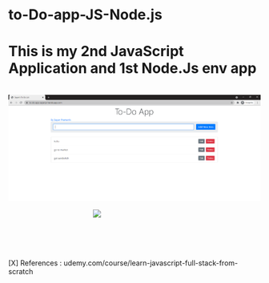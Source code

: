 # to-Do-app-JS-Node.js
# This is my 2nd JavaScript Application and 1st Node.Js env app 

&nbsp; &nbsp;
<img src="https://raw.githubusercontent.com/sayanpr8175/to-Do-app-JS-Node.js/master/project_snip_1.PNG?token=GHSAT0AAAAAABRZXQ4XR4PRBY2AMEO3MDQGYRUJXXQ">

&nbsp;&nbsp; &nbsp; &nbsp;&nbsp; &nbsp; &nbsp;&nbsp; &nbsp; &nbsp;&nbsp; &nbsp; &nbsp;&nbsp; &nbsp; &nbsp;&nbsp; &nbsp; &nbsp; 
&nbsp; &nbsp; &nbsp;&nbsp; &nbsp; &nbsp; <img src="https://media.giphy.com/media/GY1fDc6WUpmq4yNdUZ/giphy.gif">

<br> <br>
&nbsp; &nbsp; &nbsp;&nbsp; &nbsp; &nbsp;  &nbsp; &nbsp;


[X] References : udemy.com/course/learn-javascript-full-stack-from-scratch




